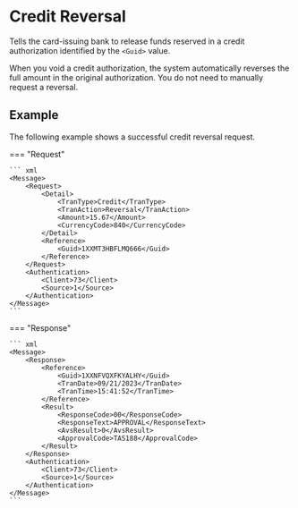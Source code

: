 # Credit Reversal

Tells the card-issuing bank to release funds reserved in a credit authorization identified by the ``<Guid>`` value.

When you void a credit authorization, the system automatically reverses the full amount in the original authorization. You do not need to manually request a reversal.

## Example

The following example shows a successful credit reversal request.

=== "Request"

    ``` xml 
    <Message>
        <Request>
            <Detail>
                <TranType>Credit</TranType>
                <TranAction>Reversal</TranAction>
                <Amount>15.67</Amount>
                <CurrencyCode>840</CurrencyCode>
            </Detail>
            <Reference>
                <Guid>1XXMT3HBFLMQ666</Guid>
            </Reference>
        </Request>
        <Authentication>
            <Client>73</Client>
            <Source>1</Source>
        </Authentication>
    </Message>
    ```

=== "Response"

    ``` xml
    <Message>
        <Response>
            <Reference>
                <Guid>1XXNFVQXFKYALHY</Guid>
                <TranDate>09/21/2023</TranDate>
                <TranTime>15:41:52</TranTime>
            </Reference>
            <Result>
                <ResponseCode>00</ResponseCode>
                <ResponseText>APPROVAL</ResponseText>
                <AvsResult>0</AvsResult>
                <ApprovalCode>TAS188</ApprovalCode>
            </Result>
        </Response>
        <Authentication>
            <Client>73</Client>
            <Source>1</Source>
        </Authentication>
    </Message>
    ```

